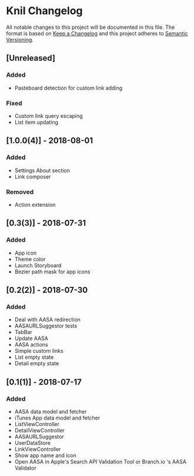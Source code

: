 # Knil Changelog

All notable changes to this project will be documented in this file.
The format is based on [Keep a Changelog](http://keepachangelog.com/)
and this project adheres to [Semantic Versioning](http://semver.org/).

## [Unreleased]
### Added
- Pasteboard detection for custom link adding

### Fixed
- Custom link query escaping
- List item updating

## [1.0.0(4)] - 2018-08-01
### Added
- Settings About section
- Link composer

### Removed
- Action extension

## [0.3(3)] - 2018-07-31
### Added
- App icon
- Theme color
- Launch Storyboard
- Bezier path mask for app icons

## [0.2(2)] - 2018-07-30
### Added
- Deal with AASA redirection
- AASAURLSuggestor tests
- TabBar
- Update AASA
- AASA actions
- Simple custom links
- List empty state
- Detail empty state

## [0.1(1)] - 2018-07-17
### Added
- AASA data model and fetcher
- iTunes App data model and fetcher
- ListViewController
- DetailViewController
- AASAURLSuggestor
- UserDataStore
- LinkViewController
- Show app name and icon
- Open AASA in Apple's Search API Validation Tool or Branch.io 's AASA Validator
